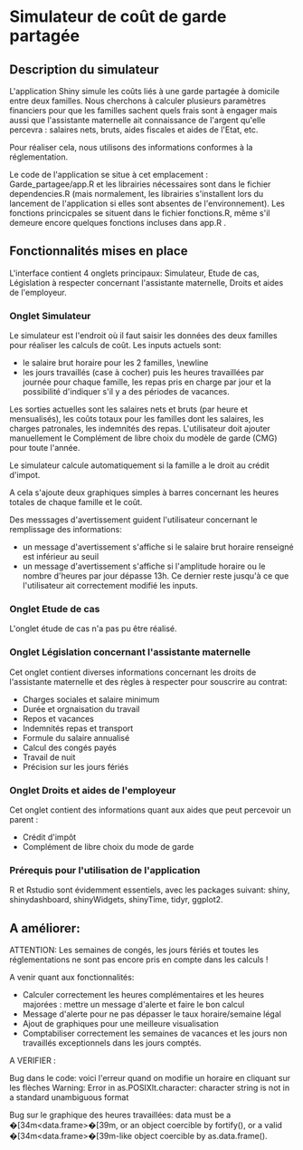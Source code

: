 # Simulateur de coût de garde partagée


## Description du simulateur

L'application Shiny simule les coûts liés à une garde partagée à domicile entre deux familles. Nous cherchons à calculer plusieurs paramètres financiers pour que les familles sachent quels frais sont à engager mais aussi que l'assistante maternelle ait connaissance de l'argent qu'elle percevra : salaires nets, bruts, aides fiscales et aides de l'Etat, etc.

Pour réaliser cela, nous utilisons des informations conformes à la réglementation.
 
Le code de l'application se situe à cet emplacement : Garde_partagee/app.R et les librairies nécessaires sont dans le fichier dependencies.R (mais normalement, les librairies s'installent lors du lancement de l'application si elles sont absentes de l'environnement). Les fonctions princicpales se situent dans le fichier fonctions.R, même s'il demeure encore quelques fonctions incluses dans app.R . 


## Fonctionnalités mises en place

L'interface contient 4 onglets principaux:  Simulateur, Etude de cas, Législation à respecter concernant l'assistante maternelle, Droits et aides de l'employeur. 

### Onglet Simulateur

Le simulateur est l'endroit où il faut saisir les données des deux familles pour réaliser les calculs de coût. 
Les inputs actuels sont:
- le salaire brut horaire pour les 2 familles, \newline
- les jours travaillés (case à cocher) puis les heures travaillées par journée pour chaque famille, les repas pris en charge par jour et la possibilité d'indiquer s'il y a des périodes de vacances.

Les sorties actuelles sont les salaires nets et bruts (par heure et mensualisés), les coûts totaux pour les familles dont les salaires, les charges patronales, les indemnités des repas. 
L'utilisateur doit ajouter manuellement le Complément de libre choix du modèle de garde (CMG) pour toute l'année. 

Le simulateur calcule automatiquement si la famille a le droit au crédit d'impot.

A cela s'ajoute deux graphiques simples à barres concernant les heures totales de chaque famille et le coût.

Des messsages d'avertissement guident l'utilisateur concernant le remplissage des informations:
- un message d'avertissement s'affiche si le salaire brut horaire renseigné est inférieur au seuil
- un message d'avertissement s'affiche si l'amplitude horaire ou le nombre d'heures par jour dépasse 13h. Ce dernier reste jusqu'à ce que l'utilisateur ait correctement modifié les inputs.

### Onglet Etude de cas

L'onglet étude de cas n'a pas pu être réalisé.

### Onglet Législation concernant l'assistante maternelle 

Cet onglet contient diverses informations concernant les droits de l'assistante maternelle et des règles à respecter pour souscrire au contrat: 
- Charges sociales et salaire minimum 
- Durée et orgnaisation du travail 
- Repos et vacances 
- Indemnités repas et transport
- Formule du salaire annualisé 
- Calcul des congés payés 
- Travail de nuit 
- Précision sur les jours fériés

### Onglet Droits et aides de l'employeur

Cet onglet contient des informations quant aux aides que peut percevoir un parent : 
- Crédit d'impôt 
- Complément de libre choix du mode de garde 

### Prérequis pour l'utilisation de l'application

R et Rstudio sont évidemment essentiels, avec les packages suivant: shiny, shinydashboard, shinyWidgets, shinyTime, tidyr, ggplot2.

## A améliorer: 

ATTENTION: Les semaines de congés, les jours fériés et toutes les réglementations ne sont pas encore pris en compte dans les calculs !

A venir quant aux fonctionnalités: 

- Calculer correctement les heures complémentaires et les heures majorées : mettre un message d'alerte et faire le bon calcul
- Message d'alerte pour ne pas dépasser le taux horaire/semaine légal
- Ajout de graphiques pour une meilleure visualisation
- Comptabiliser correctement les semaines de vacances et les jours non travaillés exceptionnels dans les jours comptés.


A VERIFIER : 

Bug dans le code: voici l'erreur quand on modifie un horaire en cliquant sur les flèches Warning: Error in as.POSIXlt.character: character string is not in a standard unambiguous format

Bug sur le graphique des heures travaillées: data must be a �[34m<data.frame>�[39m, or an object coercible by fortify(), or a valid �[34m<data.frame>�[39m-like object coercible by as.data.frame().
